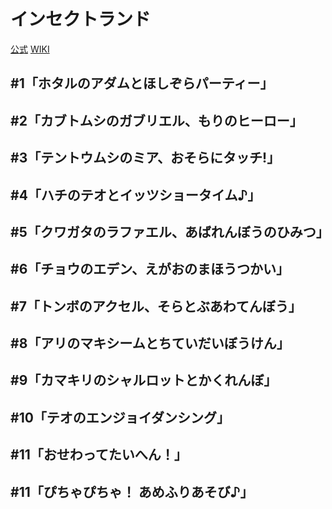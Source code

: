 # インセクトランド

[公式](https://insect-land.com/anime/) 
[WIKI](https://ja.wikipedia.org/wiki/%E3%82%A4%E3%83%B3%E3%82%BB%E3%82%AF%E3%83%88%E3%83%A9%E3%83%B3%E3%83%89) 

## #1「ホタルのアダムとほしぞらパーティー」

## #2「カブトムシのガブリエル、もりのヒーロー」

## #3「テントウムシのミア、おそらにタッチ!」

## #4「ハチのテオとイッツショータイム♪」

## #5「クワガタのラファエル、あばれんぼうのひみつ」

## #6「チョウのエデン、えがおのまほうつかい」

## #7「トンボのアクセル、そらとぶあわてんぼう」

## #8「アリのマキシームとちていだいぼうけん」

## #9「カマキリのシャルロットとかくれんぼ」

## #10「テオのエンジョイダンシング」

## #11「おせわってたいへん！」

## #11「ぴちゃぴちゃ！ あめふりあそび♪」
